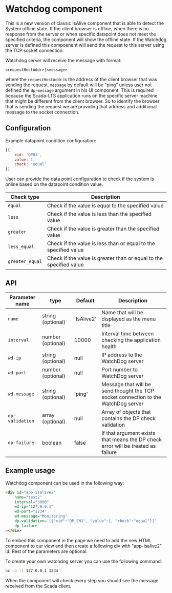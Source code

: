 # Watchdog component
This is a new version of classic IsAlive component that is able to detect the System offline state. If the client browser is offline, when there is no response from the server or 
when specific datapoint does not meet the specified criteria, the component will show the offline state. If the Watchdog server is defined this compoenent will send the request 
to this server using the TCP socket connection. 

Watchdog server will receive the message with format:
```
<requestHostAddr>|<message>
```
where the `requestHostAddr` is the address of the client browser that was sending the request. 
`message` by default will be "ping" unless user not defined the `dp-message` argument in his
UI component. This is required because the Scada-LTS application runs on the specific server machine that might be different from the client browser. So to identify the browser that 
is sending the request we are providing that address and additional message to the socket
connection. 


## Configuration

Example datapoint condition configuration:
```javascript
[{
    xid: 'DP01',
    value: 1,
    check: 'equal'
}]
```

User can provide the data point configuration to check if the system is online based on the 
datapoint condition value. 

| Check type | Description |
| ---------- | ----------- |
| `equal` | Check if the value is equal to the specified value |
| `less` | Check if the value is less than the specified value |
| `greater` | Check if the value is greater than the specified value |
| `less_equal` | Check if the value is less than or equal to the specified value |
| `greater_equal` | Check if the value is greater than or equal to the specified value |

## API

| Parameter name | type |  Default | Description |
| ---------- | ----------- | ----------- | ----------- |
| `name` | string (optional) | 'IsAlive2' | Name that will be displayed as the menu title |
| `interval` | number (optional) | 10000 | Interval time between checking the application health |
| `wd-ip` | string (optional) | null | IP address to the WatchDog server |
| `wd-port` | number (optional) | null | Port number to WatchDog server |
| `wd-message` | string (optional) | 'ping' | Message that will be send thought the TCP socket connection to the WatchDog server |
| `dp-validation` | array (optional) | null | Array of objects that contains the DP check validation |
| `dp-failure` | boolean | false | If that argument exists that means the DP check error will be treated as failure |



## Example usage

Watchdog component can be used in the following way:
```html
<div id="app-isalive2" 
    name="test2" 
    interval="3000" 
    wd-ip="127.0.0.1" 
    wd-port="1234" 
    wd-message="Monitoring"
    dp-validation='[{"xid":"DP_EN1", "value":1, "check":"equal"}]' 
    dp-failure
></div>
```
To embed this component in the page we need to add the new HTML component to our view and then create a following div with "app-isalive2" id. Rest of the parameters are optional.

To create your own watchdog server you can use the following command:
```bash
nc -4 -l 127.0.0.1 1234
```
When the component will check every step you should see the message received from the Scada client.
